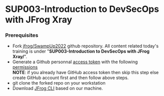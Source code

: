 # SUP003-Introduction to DevSecOps with JFrog Xray

### Prerequisites

- Fork [jfrog/SwampUp2022](https://github.com/jfrog/SwampUp2022) github repository. All content related today's training is under "**SUP003-Introduction to DevSecOps with JFrog Xray/**".
- Generate a Github personnal [access token](https://docs.github.com/en/github/authenticating-to-github/keeping-your-account-and-data-secure/creating-a-personal-access-token) with the following [permissions](https://www.jfrog.com/confluence/display/JFROG/GitHub+Integration) <br/>
**NOTE**: if you already have GitHub access token then skip this step else create GitHub account first and then follow above steps.
- git clone the forked repo on your workstation
- Download [JFrog CLI](https://jfrog.com/getcli/) based on our machine. 
